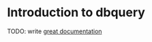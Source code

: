 # Introduction to dbquery

TODO: write [great documentation](http://jacobian.org/writing/what-to-write/)
